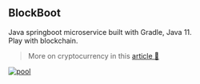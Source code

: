 ## BlockBoot

Java springboot microservice built with Gradle, Java 11.<br>
Play with blockchain.

> More on cryptocurrency in this [article 💸](https://sylhare.github.io/2021/06/16/Interact-with-cryptocurrency-down-to-bits.html)


[![pool](https://media.giphy.com/media/lptjRBxFKCJmFoibP3/giphy-downsized.gif)](https://sylhare.github.io/2021/06/16/Interact-with-cryptocurrency-down-to-bits.html)
